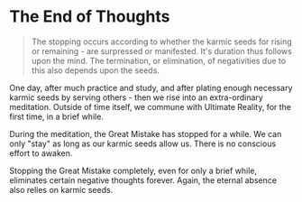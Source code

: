 # The End of Thoughts

> The stopping occurs according to whether the karmic seeds for rising or remaining - are surpressed or manifested. It's duration thus follows upon the mind. The termination, or elimination, of negativities due to this also depends upon the seeds.

One day, after much practice and study, and after plating enough necessary karmic seeds by serving others - then we rise into an extra-ordinary meditation. Outside of time itself, we commune with Ultimate Reality, for the first time, in a brief while.

During the meditation, the Great Mistake has stopped for a while. We can only "stay" as long as our karmic seeds allow us. There is no conscious effort to awaken.

Stopping the Great Mistake completely, even for only a brief while, eliminates certain negative thoughts forever. Again, the eternal absence also relies on karmic seeds.
